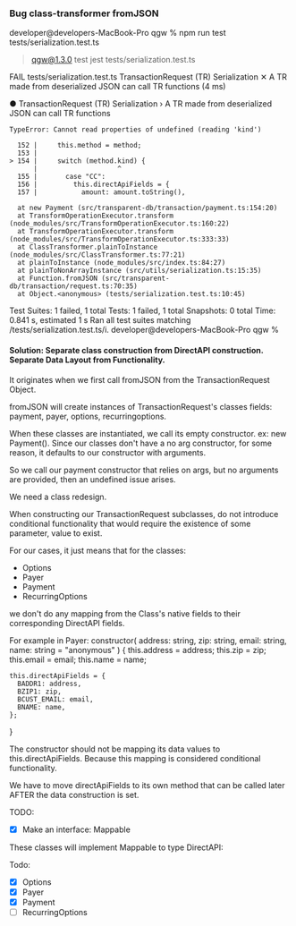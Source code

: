 ### Bug class-transformer fromJSON

developer@developers-MacBook-Pro qgw % npm run test tests/serialization.test.ts

> qgw@1.3.0 test
> jest tests/serialization.test.ts

FAIL tests/serialization.test.ts
TransactionRequest (TR) Serialization
✕ A TR made from deserialized JSON can call TR functions (4 ms)

● TransactionRequest (TR) Serialization › A TR made from deserialized JSON can call TR functions

    TypeError: Cannot read properties of undefined (reading 'kind')

      152 |     this.method = method;
      153 |
    > 154 |     switch (method.kind) {
          |                    ^
      155 |       case "CC":
      156 |         this.directApiFields = {
      157 |           amount: amount.toString(),

      at new Payment (src/transparent-db/transaction/payment.ts:154:20)
      at TransformOperationExecutor.transform (node_modules/src/TransformOperationExecutor.ts:160:22)
      at TransformOperationExecutor.transform (node_modules/src/TransformOperationExecutor.ts:333:33)
      at ClassTransformer.plainToInstance (node_modules/src/ClassTransformer.ts:77:21)
      at plainToInstance (node_modules/src/index.ts:84:27)
      at plainToNonArrayInstance (src/utils/serialization.ts:15:35)
      at Function.fromJSON (src/transparent-db/transaction/request.ts:70:35)
      at Object.<anonymous> (tests/serialization.test.ts:10:45)

Test Suites: 1 failed, 1 total
Tests: 1 failed, 1 total
Snapshots: 0 total
Time: 0.841 s, estimated 1 s
Ran all test suites matching /tests\/serialization.test.ts/i.
developer@developers-MacBook-Pro qgw %

#### Solution: Separate class construction from DirectAPI construction. Separate Data Layout from Functionality.

It originates when we first call fromJSON from the TransactionRequest Object.

fromJSON will create instances of TransactionRequest's classes fields: payment, payer, options, recurringoptions.

When these classes are instantiated, we call its empty constructor. ex: new Payment().
Since our classes don't have a no arg constructor, for some reason, it defaults to our constructor with arguments.

So we call our payment constructor that relies on args, but no arguments are provided, then an undefined issue arises.

We need a class redesign.

When constructing our TransactionRequest subclasses, do not introduce conditional functionality that would require the existence of some parameter, value to exist.

For our cases, it just means that for the classes:

- Options
- Payer
- Payment
- RecurringOptions

we don't do any mapping from the Class's native fields to their corresponding DirectAPI fields.

For example in Payer:
constructor(
address: string,
zip: string,
email: string,
name: string = "anonymous"
) {
this.address = address;
this.zip = zip;
this.email = email;
this.name = name;

    this.directApiFields = {
      BADDR1: address,
      BZIP1: zip,
      BCUST_EMAIL: email,
      BNAME: name,
    };

}

The constructor should not be mapping its data values to this.directApiFields.
Because this mapping is considered conditional functionality.

We have to move directApiFields to its own method that can be called later AFTER the data construction is set.

TODO:

- [x] Make an interface: Mappable

These classes will implement Mappable to type DirectAPI:

Todo:

- [x] Options
- [x] Payer
- [x] Payment
- [ ] RecurringOptions
